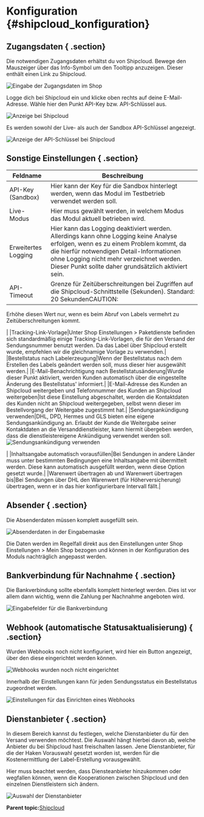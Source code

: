 # Konfiguration {#shipcloud_konfiguration}

## Zugangsdaten { .section}

Die notwendigen Zugangsdaten erhältst du von Shipcloud. Bewege den Mauszeiger über das Info-Symbol um den Tooltipp anzuzeigen. Dieser enthält einen Link zu Shipcloud.

![](Bilder/shipcloud/shipcloud_Zugangsdaten.png "Eingabe der Zugangsdaten im Shop")

Logge dich bei Shipcloud ein und klicke oben rechts auf deine E-Mail-Adresse. Wähle hier den Punkt API-Key bzw. API-Schlüssel aus.

![](Bilder/shipcloud/sc-key.png "Anzeige bei Shipcloud")

Es werden sowohl der Live- als auch der Sandbox API-Schlüssel angezeigt.

![](Bilder/shipcloud/sc-key2.png "Anzeige der API-Schlüssel bei Shipcloud")

## Sonstige Einstellungen { .section}

|Feldname|Beschreibung|
|--------|------------|
|API-Key \(Sandbox\)|Hier kann der Key für die Sandbox hinterlegt werden, wenn das Modul im Testbetrieb verwendet werden soll.|
|Live-Modus|Hier muss gewählt werden, in welchem Modus das Modul aktuell betrieben wird.|
|Erweitertes Logging|Hier kann das Logging deaktiviert werden. Allerdings kann ohne Logging keine Analyse erfolgen, wenn es zu einem Problem kommt, da die hierfür notwendigen Detail-Informationen ohne Logging nicht mehr verzeichnet werden. Dieser Punkt sollte daher grundsätzlich aktiviert sein.|
|API-Timeout|Grenze für Zeitüberschreitungen bei Zugriffen auf die Shipcloud-Schnittstelle \(Sekunden\). Standard: 20 SekundenCAUTION:

Erhöhe diesen Wert nur, wenn es beim Abruf von Labels vermehrt zu Zeitüberschreitungen kommt.

|
|Tracking-Link-Vorlage|Unter Shop Einstellungen \> Paketdienste befinden sich standardmäßig einige Tracking-Link-Vorlagen, die für den Versand der Sendungsnummer benutzt werden. Da das Label über Shipcloud erstellt wurde, empfehlen wir die gleichnamige Vorlage zu verwenden.|
|Bestellstatus nach Labelerzeugung|Wenn der Bestellstatus nach dem Erstellen des Labels geändert werden soll, muss dieser hier ausgewählt werden.|
|E-Mail-Benachrichtigung nach Bestellstatusänderung|Wurde dieser Punkt aktiviert, werden Kunden automatisch über die eingestellte Änderung des Bestellstatus' informiert.|
|E-Mail-Adresse des Kunden an Shipcloud weitergeben und Telefonnummer des Kunden an Shipcloud weitergeben|Ist diese Einstellung abgeschaltet, werden die Kontaktdaten des Kunden nicht an Shipcloud weitergegeben, selbst wenn dieser im Bestellvorgang der Weitergabe zugestimmt hat.|
|Sendungsankündigung verwenden|DHL, DPD, Hermes und GLS bieten eine eigene Sendungsankündigung an. Erlaubt der Kunde die Weitergabe seiner Kontaktdaten an die Versanddienstleister, kann hiermit übergeben werden, dass die dienstleistereigene Ankündigung verwendet werden soll.![](Bilder/shipcloud/shipcloud_005.png "Sendungsankündigung verwenden")

|
|Inhaltsangabe automatisch vorausfüllen|Bei Sendungen in andere Länder muss unter bestimmten Bedingungen eine Inhaltsangabe mit übermittelt werden. Diese kann automatisch ausgefüllt werden, wenn diese Option gesetzt wurde.|
|Warenwert übertragen ab und Warenwert übertragen bis|Bei Sendungen über DHL den Warenwert \(für Höherversicherung\) übertragen, wenn er in das hier konfigurierbare Intervall fällt.|

## Absender { .section}

Die Absenderdaten müssen komplett ausgefüllt sein.

![](Bilder/shipcloud/shipcloud_Absender.png "Absenderdaten in der Eingabemaske")

Die Daten werden im Regelfall direkt aus den Einstellungen unter Shop Einstellungen \> Mein Shop bezogen und können in der Konfiguration des Moduls nachträglich angepasst werden.

## Bankverbindung für Nachnahme { .section}

Die Bankverbindung sollte ebenfalls komplett hinterlegt werden. Dies ist vor allem dann wichtig, wenn die Zahlung per Nachnahme angeboten wird.

![](Bilder/shipcloud/shipcloud_Bankdaten.png "Eingabefelder für die Bankverbindung")

## Webhook \(automatische Statusaktualisierung\) { .section}

Wurden Webhooks noch nicht konfiguriert, wird hier ein Button angezeigt, über den diese eingerichtet werden können.

![](Bilder/shipcloud/SC-20181016_002.png "Webhooks wurden noch nicht eingerichtet")

Innerhalb der Einstellungen kann für jeden Sendungsstatus ein Bestellstatus zugeordnet werden.

![](Bilder/shipcloud/SC-20181016_003.png "Einstellungen für das Einrichten eines Webhooks")

## Dienstanbieter { .section}

In diesem Bereich kannst du festlegen, welche Dienstanbieter du für den Versand verwenden möchtest. Die Auswahl hängt hierbei davon ab, welche Anbieter du bei Shipcloud hast freischalten lassen. Jene Dienstanbieter, für die der Haken Vorauswahl gesetzt worden ist, werden für die Kostenermittlung der Label-Erstellung vorausgewählt.

Hier muss beachtet werden, dass Diensteanbieter hinzukommen oder wegfallen können, wenn die Kooperationen zwischen Shipcloud und den einzelnen Dienstleistern sich ändern.

![](Bilder/shipcloud/shipcloud_Dienstanbieter.png "Auswahl der Dienstanbieter")

**Parent topic:**[Shipcloud](7_4_6_Shipcloud.md)


